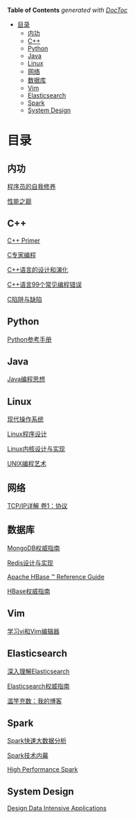 <!-- START doctoc generated TOC please keep comment here to allow auto update -->
<!-- DON'T EDIT THIS SECTION, INSTEAD RE-RUN doctoc TO UPDATE -->
**Table of Contents**  *generated with [DocToc](https://github.com/thlorenz/doctoc)*

- [目录](#%E7%9B%AE%E5%BD%95)
  - [内功](#%E5%86%85%E5%8A%9F)
  - [C++](#c)
  - [Python](#python)
  - [Java](#java)
  - [Linux](#linux)
  - [网络](#%E7%BD%91%E7%BB%9C)
  - [数据库](#%E6%95%B0%E6%8D%AE%E5%BA%93)
  - [Vim](#vim)
  - [Elasticsearch](#elasticsearch)
  - [Spark](#spark)
  - [System Design](#system-design)

<!-- END doctoc generated TOC please keep comment here to allow auto update -->

# 目录

## 内功

[程序员的自我修养](perspective/self-load/README.md)

[性能之巅](perspective/systems-performance/README.md)

## C++

[C++ Primer](cpp/cpp-primer/README.md)

[C专家编程](cpp/expert-c-programming/README.md)

[C++语言的设计和演化](cpp/the-design-and-evolution-of-c++/README.md)

[C++语言99个常见编程错误](cpp/cpp-gotchas/README.md)

[C陷阱与缺陷](cpp/c-traps-and-pitfalls/README.md)

## Python

[Python参考手册](python/essential-reference/README.md)

## Java

[Java编程思想](java/thinking-in-java/README.md)

## Linux

[现代操作系统](linux/modern-operating-systems/README.md)

[Linux程序设计](linux/beginning-linux-programming/README.md)

[Linux内核设计与实现](linux/linux-kernel-development/README.md)

[UNIX编程艺术](linux/the-art-of-unix-programming/README.md)

## 网络

[TCP/IP详解 卷1：协议](network/tcpip/README.md)

## 数据库

[MongoDB权威指南](sql/mongo/the-definitive-guide/README.md)

[Redis设计与实现](sql/redis/README.md)

[Apache HBase ™ Reference Guide](sql/hbase/reference-guide/README.md)

[HBase权威指南](sql/hbase/the-definitive-guide/README.md)

## Vim

[学习vi和Vim编辑器](tool/learning-the-vi-and-vim-editors/README.md)

## Elasticsearch

[深入理解Elasticsearch](es/mastering-es/README.md)

[Elasticsearch权威指南](es/the-definitive-guide/README.md)

[滥竽充数：我的博客](es/my-footprint/README.md)

## Spark

[Spark快速大数据分析](spark/learning-spark/README.md)

[Spark技术内幕](spark/spark-internals/README.md)

[High Performance Spark](spark/high-performance-spark/README.md)

## System Design

[Design Data Intensive Applications](system-design/designing-data-intensive-applications/README.md)

